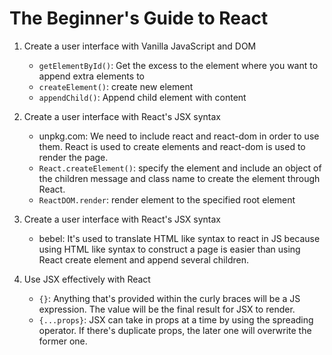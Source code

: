 # The Beginner's Guide to React

1. Create a user interface with Vanilla JavaScript and DOM
    - `getElementById()`: Get the excess to the element where you want to append extra elements to
    - `createElement()`: create new element
    - `appendChild()`: Append child element with content

2. Create a user interface with React's JSX syntax
    - unpkg.com: We need to include react and react-dom in order to use them. React is used to create elements and react-dom is used to render the page.
    - `React.createElement()`: specify the element and include an object of the children message and class name to create the element through React.
    - `ReactDOM.render`: render element to the specified root element

3. Create a user interface with React's JSX syntax
    - bebel: It's used to translate HTML like syntax to react in JS because using HTML like syntax to construct a page is easier than using React create element and append several children.

4. Use JSX effectively with React
    - `{}`: Anything that's provided within the curly braces will be a JS expression. The value will be the final result for JSX to render.
    - `{...props}`: JSX can take in props at a time by using the spreading operator. If there's duplicate props, the later one will overwrite the former one.  